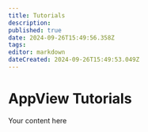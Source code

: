 ```yaml
---
title: Tutorials
description: 
published: true
date: 2024-09-26T15:49:56.358Z
tags: 
editor: markdown
dateCreated: 2024-09-26T15:49:53.049Z
---
```


# AppView Tutorials
Your content here